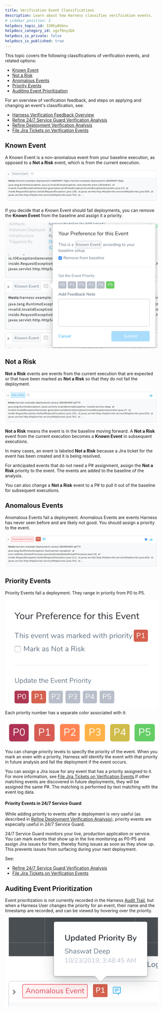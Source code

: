 ```yaml
---
title: Verification Event Classifications
description: Learn about how Harness classifies verification events.
# sidebar_position: 2
helpdocs_topic_id: 339hy0kbnu
helpdocs_category_id: ugsf6ny1bk
helpdocs_is_private: false
helpdocs_is_published: true
---
```


This topic covers the following classifications of verification events, and related options:

* [Known Event](verification-event-classifications.md#known-event)
* [Not a Risk](verification-event-classifications.md#not-a-risk)
* [Anomalous Events](verification-event-classifications.md#anomalous-events)
* [Priority Events](verification-event-classifications.md#priority-events)
* [Auditing Event Prioritization](verification-event-classifications.md#auditing-event-prioritization)

For an overview of verification feedback, and steps on applying and changing an event's classification, see:

* [Harness Verification Feedback Overview](../../../continuous-delivery/continuous-verification/continuous-verification-overview/concepts-cv/harness-verification-feedback-overview.md)
* [Refine 24/7 Service Guard Verification Analysis](https://harness.helpdocs.io/article/4r2a5nc6q0-refine-24-7-service-guard-verification-analysis)
* [Refine Deployment Verification Analysis](https://harness.helpdocs.io/article/gd9skrjb4g-refine-deployment-verification-analysis)
* [File Jira Tickets on Verification Events](../../../continuous-delivery/continuous-verification/tuning-tracking-verification/jira-cv-ticket.md)

## Known Event

A Known Event is a non-anomalous event from your baseline execution, as opposed to a **Not a Risk** event, which is from the current execution.

![](./static/verification-event-classifications-00.png)

If you decide that a Known Event should fail deployments, you can remove the **Known Event** from the baseline and assign it a priority.

![](./static/verification-event-classifications-01.png)


## Not a Risk

**Not a Risk** events are events from the current execution that are expected or that have been marked as **Not a Risk** so that they do not fail the deployment. 

![](./static/verification-event-classifications-02.png)

**Not a Risk** means the event is in the baseline moving forward. A **Not a Risk** event from the current execution becomes a **Known Event** in subsequent executions.

In many cases, an event is labeled **Not a Risk** because a Jira ticket for the event has been created and it is being resolved.

For anticipated events that do not need a P# assignment, assign the **Not a Risk** priority to the event. The events are added to the baseline of the analysis.

You can also change a **Not a Risk** event to a P# to pull it out of the baseline for subsequent executions.

## Anomalous Events

Anomalous Events fail a deployment. Anomalous Events are events Harness has never seen before and are likely not good. You should assign a priority to the event.

![](./static/verification-event-classifications-03.png)


## Priority Events

Priority Events fail a deployment. They range in priority from P0 to P5. 

![](./static/verification-event-classifications-04.png)
Each priority number has a separate color associated with it:

![](./static/verification-event-classifications-05.png)
You can change priority levels to specify the priority of the event. When you mark an even with a priority, Harness will identify the event with that priority in future analysis and fail the deployment if the event occurs.

You can assign a Jira issue for any event that has a priority assigned to it. For more information, see [File Jira Tickets on Verification Events](../../../continuous-delivery/continuous-verification/tuning-tracking-verification/jira-cv-ticket.md).If other matching events are discovered in future deployments, they will be assigned the same P#. The matching is performed by text matching with the event log data.

#### Priority Events in 24/7 Service Guard

While adding priority to events after a deployment is very useful (as described in [Refine Deployment Verification Analysis](https://harness.helpdocs.io/article/gd9skrjb4g-refine-deployment-verification-analysis)), priority events are especially useful in 24/7 Service Guard.

24/7 Service Guard monitors your live, production application or service. You can mark events that show up in the live monitoring as P0-P5 and assign Jira issues for them, thereby fixing issues as soon as they show up. This prevents issues from surfacing during your next deployment.

See:

* [Refine 24/7 Service Guard Verification Analysis](https://harness.helpdocs.io/article/4r2a5nc6q0-refine-24-7-service-guard-verification-analysis)
* [File Jira Tickets on Verification Events](../../../continuous-delivery/continuous-verification/tuning-tracking-verification/jira-cv-ticket.md)

## Auditing Event Prioritization

Event prioritization is not currently recorded in the Harness [Audit Trail](../../security/auditing-howtos/audit-trail.md), but when a Harness User changes the priority for an event, their name and the timestamp are recorded, and can be viewed by hovering over the priority.

![](./static/verification-event-classifications-06.png)
